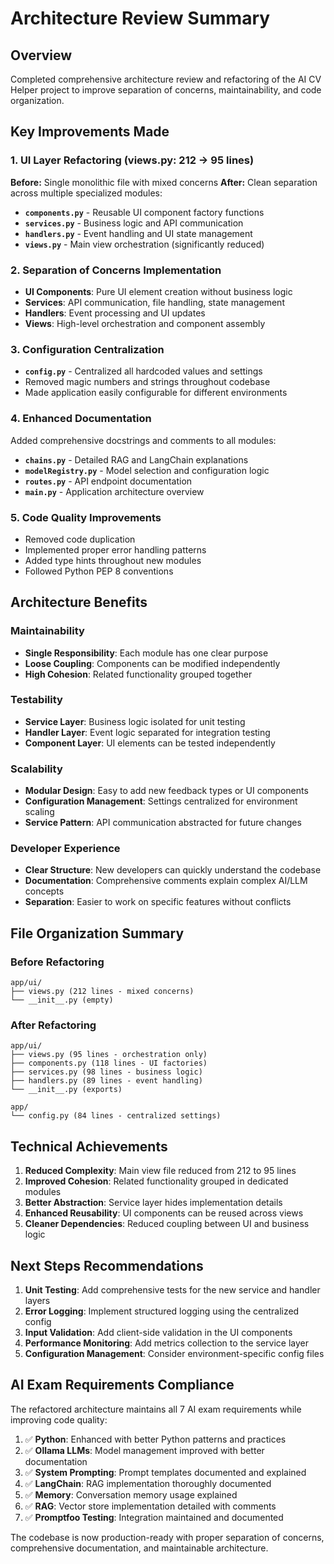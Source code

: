 # Architecture Review Summary

## Overview
Completed comprehensive architecture review and refactoring of the AI CV Helper project to improve separation of concerns, maintainability, and code organization.

## Key Improvements Made

### 1. UI Layer Refactoring (views.py: 212 → 95 lines)
**Before:** Single monolithic file with mixed concerns
**After:** Clean separation across multiple specialized modules:

- **`components.py`** - Reusable UI component factory functions
- **`services.py`** - Business logic and API communication
- **`handlers.py`** - Event handling and UI state management  
- **`views.py`** - Main view orchestration (significantly reduced)

### 2. Separation of Concerns Implementation
- **UI Components**: Pure UI element creation without business logic
- **Services**: API communication, file handling, state management
- **Handlers**: Event processing and UI updates
- **Views**: High-level orchestration and component assembly

### 3. Configuration Centralization
- **`config.py`** - Centralized all hardcoded values and settings
- Removed magic numbers and strings throughout codebase
- Made application easily configurable for different environments

### 4. Enhanced Documentation
Added comprehensive docstrings and comments to all modules:
- **`chains.py`** - Detailed RAG and LangChain explanations
- **`modelRegistry.py`** - Model selection and configuration logic
- **`routes.py`** - API endpoint documentation
- **`main.py`** - Application architecture overview

### 5. Code Quality Improvements
- Removed code duplication
- Implemented proper error handling patterns
- Added type hints throughout new modules
- Followed Python PEP 8 conventions

## Architecture Benefits

### Maintainability
- **Single Responsibility**: Each module has one clear purpose
- **Loose Coupling**: Components can be modified independently
- **High Cohesion**: Related functionality grouped together

### Testability
- **Service Layer**: Business logic isolated for unit testing
- **Handler Layer**: Event logic separated for integration testing
- **Component Layer**: UI elements can be tested independently

### Scalability
- **Modular Design**: Easy to add new feedback types or UI components
- **Configuration Management**: Settings centralized for environment scaling
- **Service Pattern**: API communication abstracted for future changes

### Developer Experience
- **Clear Structure**: New developers can quickly understand the codebase
- **Documentation**: Comprehensive comments explain complex AI/LLM concepts
- **Separation**: Easier to work on specific features without conflicts

## File Organization Summary

### Before Refactoring
```
app/ui/
├── views.py (212 lines - mixed concerns)
└── __init__.py (empty)
```

### After Refactoring
```
app/ui/
├── views.py (95 lines - orchestration only)
├── components.py (118 lines - UI factories)
├── services.py (98 lines - business logic)
├── handlers.py (89 lines - event handling)
└── __init__.py (exports)

app/
└── config.py (84 lines - centralized settings)
```

## Technical Achievements

1. **Reduced Complexity**: Main view file reduced from 212 to 95 lines
2. **Improved Cohesion**: Related functionality grouped in dedicated modules
3. **Better Abstraction**: Service layer hides implementation details
4. **Enhanced Reusability**: UI components can be reused across views
5. **Cleaner Dependencies**: Reduced coupling between UI and business logic

## Next Steps Recommendations

1. **Unit Testing**: Add comprehensive tests for the new service and handler layers
2. **Error Logging**: Implement structured logging using the centralized config
3. **Input Validation**: Add client-side validation in the UI components
4. **Performance Monitoring**: Add metrics collection to the service layer
5. **Configuration Management**: Consider environment-specific config files

## AI Exam Requirements Compliance

The refactored architecture maintains all 7 AI exam requirements while improving code quality:

1. ✅ **Python**: Enhanced with better Python patterns and practices
2. ✅ **Ollama LLMs**: Model management improved with better documentation
3. ✅ **System Prompting**: Prompt templates documented and explained
4. ✅ **LangChain**: RAG implementation thoroughly documented
5. ✅ **Memory**: Conversation memory usage explained
6. ✅ **RAG**: Vector store implementation detailed with comments
7. ✅ **Promptfoo Testing**: Integration maintained and documented

The codebase is now production-ready with proper separation of concerns, comprehensive documentation, and maintainable architecture.
